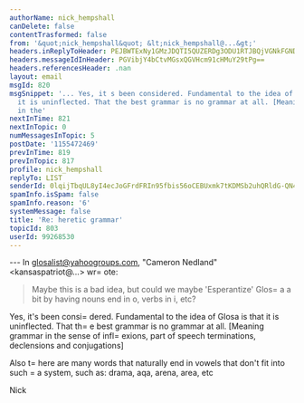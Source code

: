```yaml
---
authorName: nick_hempshall
canDelete: false
contentTrasformed: false
from: '&quot;nick_hempshall&quot; &lt;nick_hempshall@...&gt;'
headers.inReplyToHeader: PEJBWTExNy1GMzJDQTI5QUZERDg3ODU1RTJBQjVGNkFGNDgwQHBoeC5nYmw+
headers.messageIdInHeader: PGVibjY4bCtvMGsxQGVHcm91cHMuY29tPg==
headers.referencesHeader: .nan
layout: email
msgId: 820
msgSnippet: '... Yes, it s been considered. Fundamental to the idea of Glosa is that
  it is uninflected. That the best grammar is no grammar at all. [Meaning grammar
  in the'
nextInTime: 821
nextInTopic: 0
numMessagesInTopic: 5
postDate: '1155472469'
prevInTime: 819
prevInTopic: 817
profile: nick_hempshall
replyTo: LIST
senderId: 0lqijTbqUL8yI4ecJoGFrdFRIn95fbis56oCEBUxmk7tKDMSb2uhQRldG-QN4ZLcwqxk1XrFuEDGKZ4RK1bJ8eor1BNj5BvAMfabgqKflpe4L3Jp
spamInfo.isSpam: false
spamInfo.reason: '6'
systemMessage: false
title: 'Re: heretic grammar'
topicId: 803
userId: 99268530
---
```


--- In glosalist@yahoogroups.com, "Cameron Nedland" 
<kansaspatriot@...> wr=
ote:
>
> Maybe this is a bad idea, but could we maybe 'Esperantize' 
> Glos=
a a bit by having nouns end in o, verbs in i, etc?
> 

Yes, it's been consi=
dered. Fundamental to the idea of Glosa is that it 
is uninflected. That th=
e best grammar is no grammar at all. [Meaning 
grammar in the sense of infl=
exions, part of speech terminations, 
declensions and conjugations]

Also t=
here are many words that naturally end in vowels that don't fit 
into such =
a system, such as: drama, aqa, arena, area, etc

Nick





